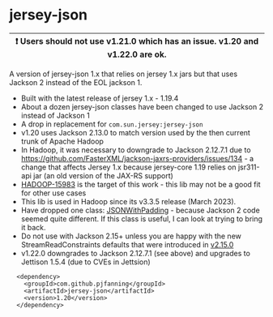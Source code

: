 # jersey-json

| :exclamation:  Users should not use v1.21.0 which has an issue. v1.20 and v1.22.0 are ok. |
|----------------------------------------------|

A version of jersey-json 1.x that relies on jersey 1.x jars but that uses Jackson 2 instead of the EOL jackson 1.

* Built with the latest release of jersey 1.x - 1.19.4
* About a dozen jersey-json classes have been changed to use Jackson 2 instead of Jackson 1
* A drop in replacement for `com.sun.jersey:jersey-json`
* v1.20 uses Jackson 2.13.0 to match version used by the then current trunk of Apache Hadoop
* In Hadoop, it was necessary to downgrade to Jackson 2.12.7.1 due to https://github.com/FasterXML/jackson-jaxrs-providers/issues/134 - a change that affects Jersey 1.x because jersey-core 1.19 relies on jsr311-api jar (an old version of the JAX-RS support)
* [HADOOP-15983](https://issues.apache.org/jira/browse/HADOOP-15983) is the target of this work - this lib may not be a good fit for other use cases
* This lib is used in Hadoop since its v3.3.5 release (March 2023).
* Have dropped one class: [JSONWithPadding](https://github.com/javaee/jersey-1.x/blob/master/jersey-json/src/main/java/com/sun/jersey/api/json/JSONWithPadding.java) - because Jackson 2 code seemed quite different. If this class is useful, I can look at trying to bring it back.
* Do not use with Jackson 2.15+ unless you are happy with the new StreamReadConstraints defaults that were introduced in [v2.15.0](https://github.com/FasterXML/jackson/wiki/Jackson-Release-2.15)
* v1.22.0 downgrades to Jackson 2.12.7.1 (see above) and upgrades to Jettison 1.5.4 (due to CVEs in Jettsion)

```
  <dependency>
    <groupId>com.github.pjfanning</groupId>
    <artifactId>jersey-json</artifactId>
    <version>1.20</version>
  </dependency>
```
